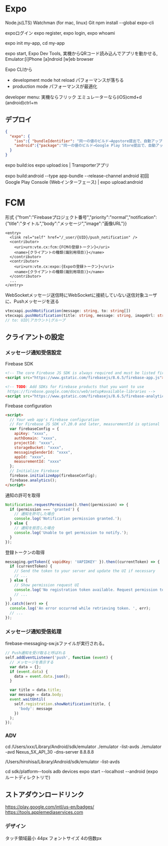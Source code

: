 # Expo
Node.js(LTS) Watchman (for mac, linux) Git
npm install --global expo-cli

expoログイン expo register, expo login, expo whoami

expo init my-app, cd my-app

expo start, Expo Dev Tools, 実機からQRコード読み込んでアプリを動かせる, Emulator:[i]Phone [a]ndroid [w]eb browser

Expo CLIから
- development mode
hot reload
パフォーマンスが落ちる
- production mode
パフォーマンスが最適化

developer menu: 実機ならフリック エミュレーターなら(iOS)cmd+d (android)ctrl+m

## デプロイ
```json:app.json
{
  "expo": {
    "ios":{ "bundleIdentifier": "同一の値のビルド→Appstore提出で、自動アップデート" },
    "android":{"package":"同一の値のビルド→Google Play Store提出で、自動アップデート"}
  }
}
```
expo build:ios
expo upload:ios | Transporterアプリ

expo build:android --type app-bundle --release-channel android
初回Google Play Console (Webインターフェース) | expo upload:android
# FCM
形式
{"from":"Firebaseプロジェクト番号","priority":"normal","notification":{"title":"タイトル","body":"メッセージ","image":"画像URL"}}

```
<entry>
  <link rel="self" href="/_user/{UID}/push_notification" />
  <contributor>
    <uri>urn:vte.cx:fcm:{FCMの登録トークン}</uri>
    <name>{クライアントの種類(識別用項目)}</name>
  </contributor>
  <contributor>
    <uri>urn:vte.cx:expo:{Expoの登録トークン}</uri>
    <name>{クライアントの種類(識別用項目)}</name>
  </contributor>
  ...
</entry>
```
WebSocketメッセージ送信時にWebSocketに接続していない送信対象ユーザに、Pushメッセージを送る
```ts
vtecxapi.pushNotification(message: string, to: string[])
vtecxapi.pushNotification(title: string, message: string, imageUrl: string, to: string[])
// to: UID|アカウント|グループ
```
## クライアントの設定
### メッセージ通知受信設定
Firebase SDK
```html
<!-- The core Firebase JS SDK is always required and must be listed first -->
<script src="https://www.gstatic.com/firebasejs/8.6.5/firebase-app.js"></script>

<!-- TODO: Add SDKs for Firebase products that you want to use
 https://firebase.google.com/docs/web/setup#available-libraries -->
<script src="https://www.gstatic.com/firebasejs/8.6.5/firebase-analytics.js"></script>
```
Firebase configuration
```html
<script>
  // Your web app's Firebase configuration
  // For Firebase JS SDK v7.20.0 and later, measurementId is optional
  var firebaseConfig = {
    apiKey: "xxxx",
    authDomain: "xxxx",
    projectId: "xxxx",
    storageBucket: "xxxx",
    messagingSenderId: "xxxx",
    appId: "xxxx",
    measurementId: "xxxx"
  };
  // Initialize Firebase
  firebase.initializeApp(firebaseConfig);
  firebase.analytics();
</script>
```
通知の許可を取得
```js
Notification.requestPermission().then((permission) => {
  if (permission === 'granted') {
    // 通知を許可した場合
    console.log('Notification permission granted.');
  } else {
    // 通知を拒否した場合
    console.log('Unable to get permission to notify.');
  }
});
```
登録トークンの取得
```js
messaging.getToken({ vapidKey: 'VAPIDKEY' }).then((currentToken) => {
  if (currentToken) {
    // Send the token to your server and update the UI if necessary
    // ...
  } else {
    // Show permission request UI
    console.log('No registration token available. Request permission to generate one.');
    // ...
  }
}).catch((err) => {
  console.log('An error occurred while retrieving token. ', err);
  // ...
});
```
### メッセージ通知受信処理
firebase-messaging-sw.jsファイルが実行される。
```js
// Push通知を受け取ると呼ばれる
self.addEventListener('push', function (event) {
  // メッセージを表示する
  var data = {};
  if (event.data) {
    data = event.data.json();
  }

  var title = data.title;
  var message = data.body;
  event.waitUntil(
    self.registration.showNotification(title, {
      'body': message
    })
  );
});
```

### ADV
cd /Users/xxx/Library/Android/sdk/emulator
./emulator -list-avds
./emulator -avd Nexus_5X_API_30 -dns-server 8.8.8.8

/Users/hirohisa/Library/Android/sdk/emulator -list-avds

cd sdk/platform--tools
adb devices
expo start --localhost --android (expo ルートディレクトリで)

## ストアダウンロードリンク
https://play.google.com/intl/us-en/badges/
https://tools.applemediaservices.com

### デザイン
タッチ領域最小 44px
フォントサイズ 4の倍数px
